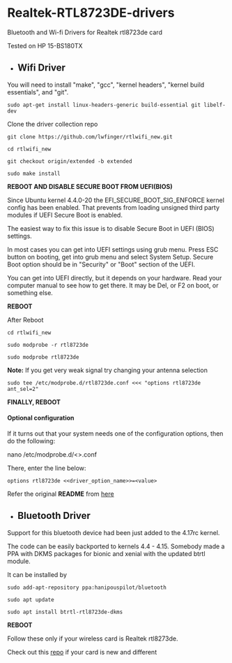 # Realtek-RTL8723DE-drivers

Bluetooth and Wi-fi Drivers for Realtek rtl8723de card

Tested on HP 15-BS180TX

- ## Wifi Driver

You will need to install "make", "gcc", "kernel headers", "kernel build essentials", and "git".

```
sudo apt-get install linux-headers-generic build-essential git libelf-dev
```

Clone the driver collection repo

```
git clone https://github.com/lwfinger/rtlwifi_new.git
```

```
cd rtlwifi_new
```

```
git checkout origin/extended -b extended
```

```
sudo make install
```

**REBOOT AND DISABLE SECURE BOOT FROM UEFI(BIOS)**

Since Ubuntu kernel 4.4.0-20 the EFI_SECURE_BOOT_SIG_ENFORCE kernel config has been enabled. That prevents from loading unsigned third party modules if UEFI Secure Boot is enabled.

The easiest way to fix this issue is to disable Secure Boot in UEFI (BIOS) settings.

In most cases you can get into UEFI settings using grub menu. Press ESC button on booting, get into grub menu and select System Setup. Secure Boot option should be in "Security" or "Boot" section of the UEFI.

You can get into UEFI directly, but it depends on your hardware. Read your computer manual to see how to get there. It may be Del, or F2 on boot, or something else.

**REBOOT**

After Reboot

```
cd rtlwifi_new
```

```
sudo modprobe -r rtl8723de
```

```
sudo modprobe rtl8723de
```

**Note:** If you get very weak signal try changing your antenna selection

```
sudo tee /etc/modprobe.d/rtl8723de.conf <<< "options rtl8723de ant_sel=2"

```

**FINALLY, REBOOT**

#### Optional configuration

If it turns out that your system needs one of the configuration options, then do the following:

nano /etc/modprobe.d/<<YOUR WIRELESS DRIVER CODE>>.conf

There, enter the line below:

```
options rtl8723de <<driver_option_name>>=<value>
```

Refer the original **README** from [here](https://github.com/lwfinger/rtlwifi_new)

- ## Bluetooth Driver

Support for this bluetooth device had been just added to the 4.17rc kernel.

The code can be easily backported to kernels 4.4 - 4.15. Somebody made a PPA with DKMS packages for bionic and xenial with the updated btrtl module.

It can be installed by

```
sudo add-apt-repository ppa:hanipouspilot/bluetooth
```

```
sudo apt update
```

```
sudo apt install btrtl-rtl8723de-dkms
```

**REBOOT**

Follow these only if your wireless card is Realtek rtl8273de.

Check out this [repo](https://github.com/lwfinger/rtlwifi_new) if your card is new and different
